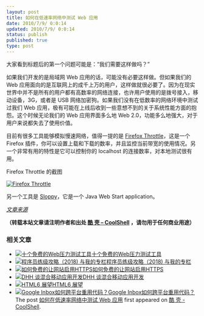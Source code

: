 ```yaml
---
layout: post
title: 如何在低速率网络中测试 Web 应用
date: 2010/7/9/ 0:0:14
updated: 2010/7/9/ 0:0:14
status: publish
published: true
type: post
---
```


大家看到标题后的第一个问题可能是：“我们需要这样做吗？”


如果我们开发的是局域网 Web 应用的话，可能没有必要这样做。但如果我们的 Web 应用面向的是互联网上的成千上万的用户，这样做就很必要了。因为在现实世界中并不是所有的用户都有高数率的网络连接，也许用户使用的是拨号接入，移动设备，3G，或者是 USB 网络加密狗。如果我们没有在低数率的网络环境中测试过我们 Web 应用，极有可能在上线后收到一些意想不到的关于系统性能方面的抱怨。这个时候无论我们的 Web 应用界面多么地 Web 2.0，功能多么地强大，对于用户来说都失去了使用价值。


目前有很多工具能够模拟慢速网络，值得一提的是 [Firefox Throttle](https://addons.mozilla.org/en-US/firefox/addon/5917/)，这是一个 Firefox 插件，你可以设置上载和下载的数率，并且监控当前带宽的使用情况。另一个非常有用的特性是它可以控制你的 localhost 的连接数率，对本地测试很有用。


Firefox Throttle 的截图


[![](https://coolshell.cn/wp-content/uploads/2010/07/Firefox-Throttle-300x231.png "Firefox Throttle")](https://coolshell.cn/wp-content/uploads/2010/07/Firefox-Throttle.png)


另一个工具是 [Sloppy](http://www.dallaway.com/sloppy/)，它是一个 Java Web Start application。


*[文章来源](http://www.devcurry.com/2010/07/simulate-slow-internet-connections.html)*



**（转载本站文章请注明作者和出处 [酷 壳 – CoolShell](https://coolshell.cn/) ，请勿用于任何商业用途）**



### 相关文章

* [![十个免费的Web压力测试工具](https://coolshell.cn/wp-content/uploads/2010/07/get_more_web_traffic-150x150.jpg)](https://coolshell.cn/articles/2589.html)[十个免费的Web压力测试工具](https://coolshell.cn/articles/2589.html)
* [![程序员练级攻略（2018)  与我的专栏](https://coolshell.cn/wp-content/uploads/2018/05/300x262-150x150.jpg)](https://coolshell.cn/articles/18360.html)[程序员练级攻略（2018) 与我的专栏](https://coolshell.cn/articles/18360.html)
* [![如何免费的让网站启用HTTPS](https://coolshell.cn/wp-content/uploads/2017/08/enable-https-banner-150x150.png)](https://coolshell.cn/articles/18094.html)[如何免费的让网站启用HTTPS](https://coolshell.cn/articles/18094.html)
* [![DHH 谈混合移动应用开发](https://coolshell.cn/wp-content/uploads/2014/12/1053-DHH-150x150.jpg)](https://coolshell.cn/articles/12225.html)[DHH 谈混合移动应用开发](https://coolshell.cn/articles/12225.html)
* [![HTML6 展望](https://coolshell.cn/wp-content/uploads/2014/12/html6-150x150.jpeg)](https://coolshell.cn/articles/12206.html)[HTML6 展望](https://coolshell.cn/articles/12206.html)
* [![Google Inbox如何跨平台重用代码？](https://coolshell.cn/wp-content/uploads/2014/11/inbox2-640x264-150x150.jpg)](https://coolshell.cn/articles/12136.html)[Google Inbox如何跨平台重用代码？](https://coolshell.cn/articles/12136.html)
The post [如何在低速率网络中测试 Web 应用](https://coolshell.cn/articles/2574.html) first appeared on [酷 壳 - CoolShell](https://coolshell.cn).